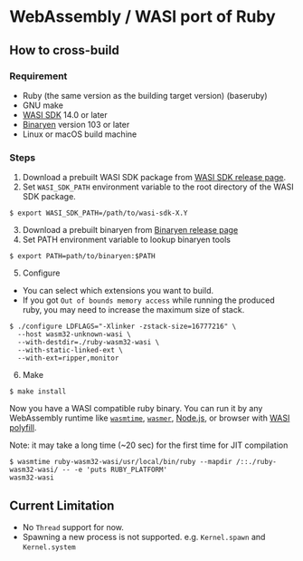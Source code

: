 # WebAssembly / WASI port of Ruby

## How to cross-build

### Requirement

- Ruby (the same version as the building target version) (baseruby)
- GNU make
- [WASI SDK](https://github.com/WebAssembly/wasi-sdk) 14.0 or later
- [Binaryen](https://github.com/WebAssembly/binaryen) version 103 or later
- Linux or macOS build machine

### Steps

1. Download a prebuilt WASI SDK package from [WASI SDK release page](https://github.com/WebAssembly/wasi-sdk/releases).
2. Set `WASI_SDK_PATH` environment variable to the root directory of the WASI SDK package.
```console
$ export WASI_SDK_PATH=/path/to/wasi-sdk-X.Y
```
3. Download a prebuilt binaryen from [Binaryen release page](https://github.com/WebAssembly/binaryen/releases)
4. Set PATH environment variable to lookup binaryen tools
```console
$ export PATH=path/to/binaryen:$PATH
```
5. Configure
  - You can select which extensions you want to build.
  - If you got `Out of bounds memory access` while running the produced ruby, you may need to increase the maximum size of stack.
```console
$ ./configure LDFLAGS="-Xlinker -zstack-size=16777216" \
  --host wasm32-unknown-wasi \
  --with-destdir=./ruby-wasm32-wasi \
  --with-static-linked-ext \
  --with-ext=ripper,monitor
```

6. Make
```console
$ make install
```

Now you have a WASI compatible ruby binary. You can run it by any WebAssembly runtime like [`wasmtime`](https://github.com/bytecodealliance/wasmtime), [`wasmer`](https://github.com/wasmerio/wasmer), [Node.js](https://nodejs.org/api/wasi.html), or browser with [WASI polyfill](https://www.npmjs.com/package/@wasmer/wasi).

Note: it may take a long time (~20 sec) for the first time for JIT compilation

```
$ wasmtime ruby-wasm32-wasi/usr/local/bin/ruby --mapdir /::./ruby-wasm32-wasi/ -- -e 'puts RUBY_PLATFORM'
wasm32-wasi
```

## Current Limitation

- No `Thread` support for now.
- Spawning a new process is not supported. e.g. `Kernel.spawn` and `Kernel.system`
